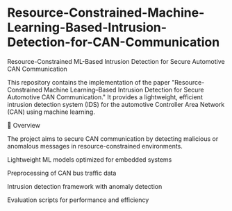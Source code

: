 # Resource-Constrained-Machine-Learning-Based-Intrusion-Detection-for-CAN-Communication
Resource-Constrained ML-Based Intrusion Detection for Secure Automotive CAN Communication

This repository contains the implementation of the paper "Resource-Constrained Machine Learning–Based Intrusion Detection for Secure Automotive CAN Communication."
It provides a lightweight, efficient intrusion detection system (IDS) for the automotive Controller Area Network (CAN) using machine learning.

🚗 Overview

The project aims to secure CAN communication by detecting malicious or anomalous messages in resource-constrained environments.

Lightweight ML models optimized for embedded systems

Preprocessing of CAN bus traffic data

Intrusion detection framework with anomaly detection

Evaluation scripts for performance and efficiency
